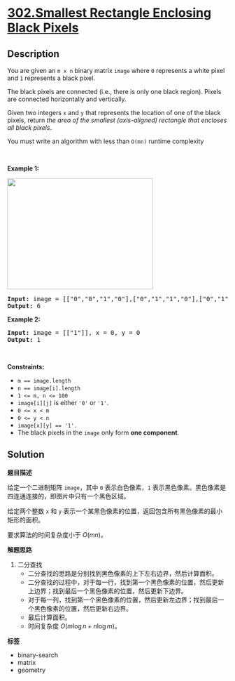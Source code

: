 # [302.Smallest Rectangle Enclosing Black Pixels](https://leetcode.com/problems/smallest-rectangle-enclosing-black-pixels/description/)

## Description

<p>You are given an <code>m x n</code> binary matrix <code>image</code> where <code>0</code> represents a white pixel and <code>1</code> represents a black pixel.</p>

<p>The black pixels are connected (i.e., there is only one black region). Pixels are connected horizontally and vertically.</p>

<p>Given two integers <code>x</code> and <code>y</code> that represents the location of one of the black pixels, return <em>the area of the smallest (axis-aligned) rectangle that encloses all black pixels</em>.</p>

<p>You must write an algorithm with less than <code>O(mn)</code> runtime complexity</p>

<p>&nbsp;</p>
<p><strong class="example">Example 1:</strong></p>
<img alt="" src="https://fastly.jsdelivr.net/gh/doocs/leetcode@main/solution/0300-0399/0302.Smallest%20Rectangle%20Enclosing%20Black%20Pixels/images/pixel-grid.jpg" style="width: 333px; height: 253px;" />
<pre>
<strong>Input:</strong> image = [[&quot;0&quot;,&quot;0&quot;,&quot;1&quot;,&quot;0&quot;],[&quot;0&quot;,&quot;1&quot;,&quot;1&quot;,&quot;0&quot;],[&quot;0&quot;,&quot;1&quot;,&quot;0&quot;,&quot;0&quot;]], x = 0, y = 2
<strong>Output:</strong> 6
</pre>

<p><strong class="example">Example 2:</strong></p>

<pre>
<strong>Input:</strong> image = [[&quot;1&quot;]], x = 0, y = 0
<strong>Output:</strong> 1
</pre>

<p>&nbsp;</p>
<p><strong>Constraints:</strong></p>

<ul>
  <li><code>m == image.length</code></li>
  <li><code>n == image[i].length</code></li>
  <li><code>1 &lt;= m, n &lt;= 100</code></li>
  <li><code>image[i][j]</code> is either <code>&#39;0&#39;</code> or <code>&#39;1&#39;</code>.</li>
  <li><code>0 &lt;= x &lt; m</code></li>
  <li><code>0 &lt;= y &lt; n</code></li>
  <li><code>image[x][y] == &#39;1&#39;.</code></li>
  <li>The black pixels in the <code>image</code> only form <strong>one component</strong>.</li>
</ul>

## Solution

**题目描述**

给定一个二进制矩阵 `image`，其中 `0` 表示白色像素，`1` 表示黑色像素。黑色像素是四连通连接的，即图片中只有一个黑色区域。

给定两个整数 `x` 和 `y` 表示一个某黑色像素的位置，返回包含所有黑色像素的最小矩形的面积。

要求算法的时间复杂度小于 $O(mn)$。

**解题思路**

1. 二分查找
   - 二分查找的思路是分别找到黑色像素的上下左右边界，然后计算面积。
   - 二分查找的过程中，对于每一行，找到第一个黑色像素的位置，然后更新上边界；找到最后一个黑色像素的位置，然后更新下边界。
   - 对于每一列，找到第一个黑色像素的位置，然后更新左边界；找到最后一个黑色像素的位置，然后更新右边界。
   - 最后计算面积。
   - 时间复杂度 $O(m \log n + n \log m)$。

**标签**

- binary-search
- matrix
- geometry
